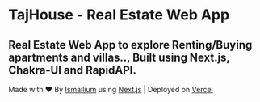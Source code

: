 # TajHouse - Real Estate Web App

## Real Estate Web App to explore Renting/Buying apartments and villas.., Built using Next.js, Chakra-UI and RapidAPI.

Made with ❤️ By <a href="https://twitter.com/boularbahsmail">Ismailium</a> using <a href="https://nextjs.org/">Next.js</a> | Deployed on <a href="https://vercel.com/">Vercel</a>
